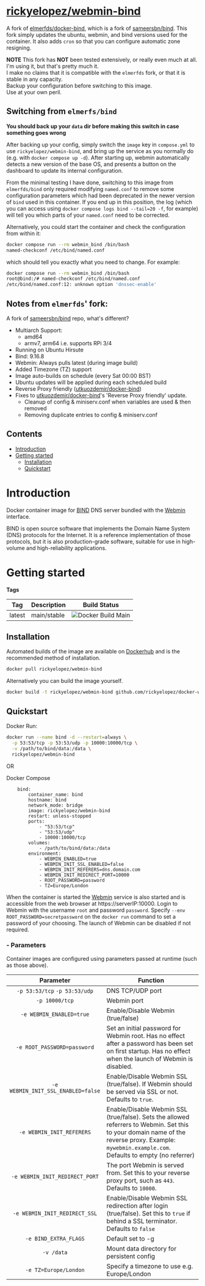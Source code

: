 # [rickyelopez/webmin-bind](https://hub.docker.com/r/rickyelopez/webmin-bind)

A fork of [elmerfds/docker-bind](https://github.com/elmerfds/docker-bind),
which is a fork of [sameersbn/bind](https://github.com/sameersbn/docker-bind).
This fork simply updates the ubuntu, webmin, and bind versions used for the container.
It also adds `cron` so that you can configure automatic zone resigning.  

**NOTE** This fork has **NOT** been tested extensively, or really even much at all. I'm using it, but that's pretty much it.  
I make no claims that it is compatible with the `elmerfds` fork, or that it is stable in any capacity.  
Backup your configuration before switching to this image.  
Use at your own peril.

## Switching from `elmerfs/bind`

**You should back up your `data` dir before making this switch in case something goes wrong**

After backing up your config, simply switch the `image` key in `compose.yml` to use `rickyelopez/webmin-bind`,
and bring up the service as you normally do (e.g. with `docker compose up -d`).
After starting up, webmin automatically detects a new version of the base OS,
and presents a button on the dashboard to update its internal configuration.

From the minimal testing I have done, switching to this image from `elmerfds/bind` only required modifying `named.conf` to remove some
configuration parameters which had been deprecated in the newer version of `bind` used in this container. If you end up in this position,
the log (which you can access using `docker compose logs bind --tail=20 -f`, for example) will tell you which parts of your `named.conf`
need to be corrected.

Alternatively, you could start the container and check the configuration from within it:
```sh
docker compose run --rm webmin_bind /bin/bash
named-checkconf /etc/bind/named.conf
```

which should tell you exactly what you need to change. For example:

```sh
docker compose run --rm webmin_bind /bin/bash
root@bind:/# named-checkconf /etc/bind/named.conf
/etc/bind/named.conf:12: unknown option 'dnssec-enable'
```

## Notes from `elmerfds`' fork:
A fork of [sameersbn/bind](https://github.com/sameersbn/docker-bind) repo, what's different?
- Multiarch Support: 
  * amd64
  * armv7, arm64 i.e. supports RPi 3/4
- Running on Ubuntu Hirsute
- Bind: 9.16.8
- Webmin: Always pulls latest (during image build)
- Added Timezone (TZ) support
- Image auto-builds on schedule (every Sat 00:00 BST)
- Ubuntu updates will be applied during each scheduled build
- Reverse Proxy friendly ([utkuozdemir/docker-bind](https://github.com/utkuozdemir/docker-bind/tree/webmin-reverse-proxy-config))
- Fixes to [utkuozdemir/docker-bind](https://github.com/utkuozdemir/docker-bind/tree/webmin-reverse-proxy-config)'s 'Reverse Proxy friendly' update.
  * Cleanup of config & miniserv.conf when variables are used & then removed
  * Removing duplicate entries to config & miniserv.conf
 
## Contents
- [Introduction](#introduction)
- [Getting started](#getting-started)
  - [Installation](#installation)
  - [Quickstart](#quickstart)

# Introduction

Docker container image for [BIND](https://www.isc.org/downloads/bind/) DNS server bundled with the [Webmin](http://www.webmin.com/) interface.

BIND is open source software that implements the Domain Name System (DNS) protocols for the Internet. It is a reference implementation of those protocols, but it is also production-grade software, suitable for use in high-volume and high-reliability applications.

# Getting started

**Tags**

| Tag      | Description  | Build Status                                                                                                      |
| ---------|--------------|-------------------------------------------------------------------------------------------------------------------|
|  latest  | main/stable  | ![Docker Build Main](https://github.com/rickyelopez/docker-webmin-bind/workflows/Docker%20Build%20Main/badge.svg) |

## Installation

Automated builds of the image are available on [Dockerhub](https://hub.docker.com/r/rickyelopez/webmin-bind) and is the recommended method of installation.

```bash
docker pull rickyelopez/webmin-bind
```

Alternatively you can build the image yourself.

```bash
docker build -t rickyelopez/webmin-bind github.com/rickyelopez/docker-webmin-bind
```

## Quickstart

Docker Run:

```bash
docker run --name bind -d --restart=always \
  -p 53:53/tcp -p 53:53/udp -p 10000:10000/tcp \
  -v /path/to/bind/data:/data \
  rickyelopez/webmin-bind
```

OR

Docker Compose

```
    bind:
        container_name: bind
        hostname: bind
        network_mode: bridge
        image: rickyelopez/webmin-bind
        restart: unless-stopped
        ports:
            - "53:53/tcp"
            - "53:53/udp"
            - 10000:10000/tcp
        volumes:
            - /path/to/bind/data:/data
        environment:
            - WEBMIN_ENABLED=true
            - WEBMIN_INIT_SSL_ENABLED=false
            - WEBMIN_INIT_REFERERS=dns.domain.com
            - WEBMIN_INIT_REDIRECT_PORT=10000
            - ROOT_PASSWORD=password
            - TZ=Europe/London
```

When the container is started the [Webmin](http://www.webmin.com/) service is also started and is accessible from the web browser at https://serverIP:10000. Login to Webmin with the username `root` and password `password`. Specify `--env ROOT_PASSWORD=secretpassword` on the `docker run` command to set a password of your choosing. The launch of Webmin can be disabled if not required. 

### - Parameters

Container images are configured using parameters passed at runtime (such as those above). 

| Parameter | Function |
| :----: | --- |
| `-p 53:53/tcp` `-p 53:53/udp` | DNS TCP/UDP port|
| `-p 10000/tcp` | Webmin port |
| `-e WEBMIN_ENABLED=true` | Enable/Disable Webmin (true/false) |
| `-e ROOT_PASSWORD=password` | Set an initial password for Webmin root. Has no effect after a password has been set on first startup. Has no effect when the launch of Webmin is disabled.  |
| `-e WEBMIN_INIT_SSL_ENABLED=false` | Enable/Disable Webmin SSL (true/false). If Webmin should be served via SSL or not. Defaults to `true`. |
| `-e WEBMIN_INIT_REFERERS` | Enable/Disable Webmin SSL (true/false). Sets the allowed referrers to Webmin. Set this to your domain name of the reverse proxy. Example: `mywebmin.example.com`. Defaults to empty (no referrer)|
| `-e WEBMIN_INIT_REDIRECT_PORT` | The port Webmin is served from. Set this to your reverse proxy port, such as `443`. Defaults to `10000`. |
| `-e WEBMIN_INIT_REDIRECT_SSL` | Enable/Disable Webmin SSL redirection after login (true/false). Set this to `true` if behind a SSL terminator. Defaults to `false`|
| `-e BIND_EXTRA_FLAGS` | Default set to -g |
| `-v /data` | Mount data directory for persistent config  |
| `-e TZ=Europe/London` | Specify a timezone to use e.g. Europe/London |
